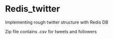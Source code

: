 # Redis_twitter
Implementing rough twitter structure with Redis DB

Zip file contains .csv for tweets and followers
